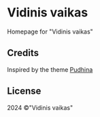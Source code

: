 # Vidinis vaikas
Homepage for "Vidinis vaikas"

## Credits
Inspired by the theme [Pudhina](https://github.com/knhash/Pudhina)

## License
2024 &#169;"Vidinis vaikas"